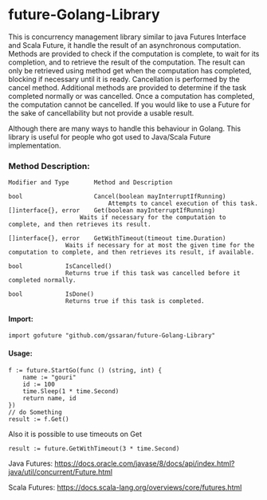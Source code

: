 # future-Golang-Library

This is concurrency management library similar to java Futures Interface and Scala Future, it handle the result of an asynchronous computation. Methods are provided to check if the computation is complete, to wait for its completion, and to retrieve the result of the computation. The result can only be retrieved using method get when the computation has completed, blocking if necessary until it is ready. Cancellation is performed by the cancel method. Additional methods are provided to determine if the task completed normally or was cancelled. Once a computation has completed, the computation cannot be cancelled. If you would like to use a Future for the sake of cancellability but not provide a usable result.

Although there are many ways to handle this behaviour in Golang.
This library is useful for people who got used to Java/Scala Future implementation.


### Method Description:
```golang
Modifier and Type      	Method and Description

bool                 	Cancel(boolean mayInterruptIfRunning)
                        	Attempts to cancel execution of this task.
[]interface{}, error    Get(boolean mayInterruptIfRunning)
    				Waits if necessary for the computation to complete, and then retrieves its result.

[]interface{}, error    GetWithTimeout(timeout time.Duration)
  				Waits if necessary for at most the given time for the computation to complete, and then retrieves its result, if available.

bool 			IsCancelled()
				Returns true if this task was cancelled before it completed normally.

bool 			IsDone()
				Returns true if this task is completed.
```
#### Import:
```golang
import gofuture "github.com/gssaran/future-Golang-Library"
```

#### Usage:

```golang
f := future.StartGo(func () (string, int) {
	name := "gouri"
	id := 100
	time.Sleep(1 * time.Second)
	return name, id
})
// do Something
result := f.Get()
```

Also it is possible to use timeouts on Get
```golang
result := future.GetWithTimeout(3 * time.Second)
```

Java Futures: https://docs.oracle.com/javase/8/docs/api/index.html?java/util/concurrent/Future.html

Scala Futures: https://docs.scala-lang.org/overviews/core/futures.html
